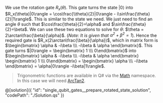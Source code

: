 We use the rotation gate $R_x(\theta)$. This gate turns the state $|0\rangle$ into $R_x(\theta)|0\rangle = \cos\frac{\\theta}{2}|0\rangle - i\sin\frac{\theta}{2}|1\rangle$.
This is similar to the state we need. We just need to find an angle $\theta$ such that $\cos\frac{\theta}{2}=\alpha$ and $\sin\frac{\theta}{2}=\beta$. We can use these two equations to solve for $\theta$: $\theta = 2\arctan\frac{\beta}{\alpha}$. (*Note: It is given that $\alpha^2 + \beta^2=1$*).
Hence the required gate is $R_x(2\arctan\frac{\beta}{\alpha})$, which in matrix form is $\begin{bmatrix} \alpha & -i\beta \\\ -i\beta & \alpha \end{bmatrix}$.
This gate turns $|0\rangle = \begin{bmatrix} 1 \\\ 0\end{bmatrix}$ into $\begin{bmatrix} \alpha & -i\beta \\\ -i\beta & \alpha \end{bmatrix} \begin{bmatrix} 1 \\\ 0\end{bmatrix} = \begin{bmatrix} \alpha \\\ -i\beta \end{bmatrix} = \alpha|0\rangle -i\beta|1\rangle$.

> Trigonometric functions are available in Q# via the [Math](https://docs.microsoft.com/qsharp/api/qsharp/microsoft.quantum.math) namespace. In this case we will need [ArcTan2](https://docs.microsoft.com/qsharp/api/qsharp/microsoft.quantum.math.arctan2).

@[solution]({
    "id": "single_qubit_gates__prepare_rotated_state_solution",
    "codePath": "./Solution.qs"
})
